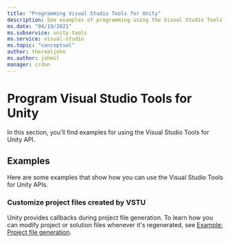 ```yaml
---
title: "Programming Visual Studio Tools for Unity"
description: See examples of programming using the Visual Studio Tools for Unity (VSTU) API. Customize project files created by VSTU.
ms.date: "04/19/2021"
ms.subservice: unity-tools
ms.service: visual-studio
ms.topic: "conceptual"
author: therealjohn
ms.author: johmil
manager: crdun
---
```

# Program Visual Studio Tools for Unity
In this section, you'll find examples for using the Visual Studio Tools for Unity API.

## Examples
 Here are some examples that show how you can use the Visual Studio Tools for Unity APIs.

### Customize project files created by VSTU
 Unity provides callbacks during project file generation. To learn how you can modify project or solution files whenever it's regenerated, see [Example: Project file generation](./customize-project-files-created-by-vstu.md).
